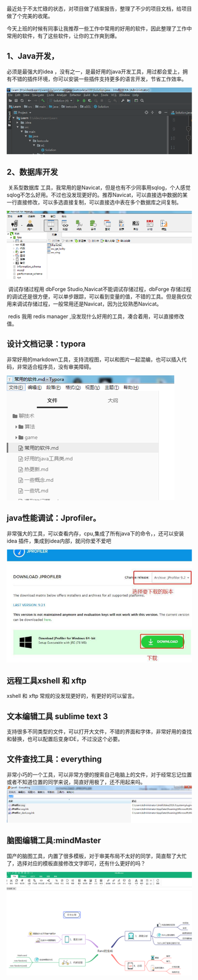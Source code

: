 最近处于不太忙碌的状态，对项目做了结案报告，整理了不少的项目文档，给项目做了个完美的收尾。

今天上班的时候有同事让我推荐一些工作中常用的好用的软件，因此整理了工作中常用的软件，有了这些软件，让你的工作爽到爆。

## 1、Java开发，

必须是最强大的idea ，没有之一，是最好用的java开发工具，用过都会爱上，拥有不错的插件环境，你可以安装一些插件支持更多的语言开发，节省工作效率。

  ![image-20210302235712203](../img/20210303/2.png)

## 2、数据库开发

​		关系型数据库 工具，我常用的是Navicat，但是也有不少同事用sqlog，个人感觉sqlog不怎么好用。不过也没发现更好的。推荐Navicat，可以直接选中数据的某一行直接修改，可以多选直接复制，可以直接选中表在多个数据库之间复制。

![image-20210302235622219](../img/20210303/3.png)

​		调试存储过程用 dbForge Studio,Navicat不能调试存储过程，dbForge 存储过程的调试还是很方便，可以单步跟踪，可以看到变量的值，不错的工具。但是我仅仅用来调试存储过程，一般常用还是Navicat，因为比较熟悉Navicat。

​		redis 我用 redis manager ,没发现什么好用的工具，凑合着用，可以直接修改值。

##  设计文档记录：typora 
非常好用的markdown工具，支持流程图，可以和图片一起混编，也可以插入代码，非常适合程序员，没有审美障碍。

![image-20210302235507978](../img/20210303/4.png)

##  java性能调试：Jprofiler。
非常强大的工具，可以查看内存，cpu,集成了所有java下的命令，，还可以安装idea 插件，集成到idea内部，就问你爱不爱吧

![image-20210302235951020](../img/20210303/5.png)


##  远程工具xshell 和 xftp
xshell 和 xftp 常规的没发现更好的，有更好的可以留言。


## 文本编辑工具 sublime text 3
 支持很多不同类型的文件，可以打开大文件，不错的界面和字体，非常好用的查找和替换，也可以配置后变身IDE，不过没这个必要。


## 文件查找工具：everything
非常小巧的一个工具，可以非常方便的搜索自己电脑上的文件，对于经常忘记位置或者不知道位置的同学来说，简直好用极了，还不用起来吗。
 ![image-20210303000022524](../img/20210303/6.png)


## 脑图编辑工具:mindMaster 
国产的脑图工具，内置了很多模板，对于审美布局不太好的同学，简直帮了大忙了，选择对应的模板直接修改文字即可，还有什么更好的吗？

![image-20210303000101494](../img/20210303/7.png)
